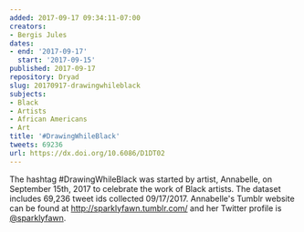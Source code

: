 ```yaml
---
added: 2017-09-17 09:34:11-07:00
creators:
- Bergis Jules
dates:
- end: '2017-09-17'
  start: '2017-09-15'
published: 2017-09-17
repository: Dryad
slug: 20170917-drawingwhileblack
subjects:
- Black
- Artists
- African Americans
- Art
title: '#DrawingWhileBlack'
tweets: 69236
url: https://dx.doi.org/10.6086/D1DT02
---
```


The hashtag \#DrawingWhileBlack was started by artist, Annabelle, on September 15th, 2017 to celebrate the work of Black artists. The dataset includes 69,236 tweet ids collected 09/17/2017. Annabelle's Tumblr website can be found at <a href="http://sparklyfawn.tumblr.com/">http://sparklyfawn.tumblr.com/</a> and her Twitter profile is <a href="https://twitter.com/sparklyfawn">@sparklyfawn</a>.

